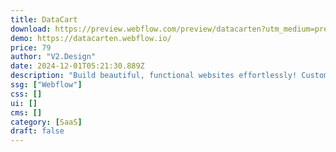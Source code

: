 ```yaml
---
title: DataCart
download: https://preview.webflow.com/preview/datacarten?utm_medium=preview_link&utm_source=designer&utm_content=datacarten&preview=ac073e02aded130fc00c96fa384f0df5&pageId=668ee76252c67c68ef172ee6&locale=en&workflow=preview
demo: https://datacarten.webflow.io/
price: 79
author: "V2.Design"
date: 2024-12-01T05:21:30.889Z
description: "Build beautiful, functional websites effortlessly! Customize colors, styles, and fonts to match your brand. Enjoy engaging animations, full responsiveness, and easy editing. Plus, get a free Figma file with your purchase."
ssg: ["Webflow"]
css: []
ui: []
cms: []
category: [SaaS]
draft: false
---
```

